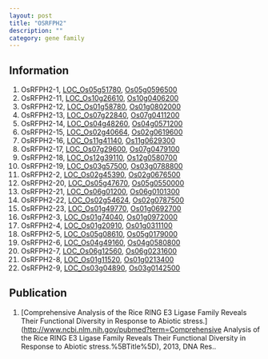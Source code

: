 ```yaml
---
layout: post
title: "OSRFPH2"
description: ""
category: gene family
---
```


## Information
1. OsRFPH2-1, [LOC_Os05g51780](http://rice.plantbiology.msu.edu/cgi-bin/ORF_infopage.cgi?orf=LOC_Os05g51780), [Os05g0596500](http://rapdb.dna.affrc.go.jp/viewer/gbrowse_details/irgsp1?name=Os05g0596500)
2. OsRFPH2-11, [LOC_Os10g26610](http://rice.plantbiology.msu.edu/cgi-bin/ORF_infopage.cgi?orf=LOC_Os10g26610), [Os10g0406200](http://rapdb.dna.affrc.go.jp/viewer/gbrowse_details/irgsp1?name=Os10g0406200)
3. OsRFPH2-12, [LOC_Os01g58780](http://rice.plantbiology.msu.edu/cgi-bin/ORF_infopage.cgi?orf=LOC_Os01g58780), [Os01g0802000](http://rapdb.dna.affrc.go.jp/viewer/gbrowse_details/irgsp1?name=Os01g0802000)
4. OsRFPH2-13, [LOC_Os07g22840](http://rice.plantbiology.msu.edu/cgi-bin/ORF_infopage.cgi?orf=LOC_Os07g22840), [Os07g0411200](http://rapdb.dna.affrc.go.jp/viewer/gbrowse_details/irgsp1?name=Os07g0411200)
5. OsRFPH2-14, [LOC_Os04g48260](http://rice.plantbiology.msu.edu/cgi-bin/ORF_infopage.cgi?orf=LOC_Os04g48260), [Os04g0571200](http://rapdb.dna.affrc.go.jp/viewer/gbrowse_details/irgsp1?name=Os04g0571200)
6. OsRFPH2-15, [LOC_Os02g40664](http://rice.plantbiology.msu.edu/cgi-bin/ORF_infopage.cgi?orf=LOC_Os02g40664), [Os02g0619600](http://rapdb.dna.affrc.go.jp/viewer/gbrowse_details/irgsp1?name=Os02g0619600)
7. OsRFPH2-16, [LOC_Os11g41140](http://rice.plantbiology.msu.edu/cgi-bin/ORF_infopage.cgi?orf=LOC_Os11g41140), [Os11g0629300](http://rapdb.dna.affrc.go.jp/viewer/gbrowse_details/irgsp1?name=Os11g0629300)
8. OsRFPH2-17, [LOC_Os07g29600](http://rice.plantbiology.msu.edu/cgi-bin/ORF_infopage.cgi?orf=LOC_Os07g29600), [Os07g0479100](http://rapdb.dna.affrc.go.jp/viewer/gbrowse_details/irgsp1?name=Os07g0479100)
9. OsRFPH2-18, [LOC_Os12g39110](http://rice.plantbiology.msu.edu/cgi-bin/ORF_infopage.cgi?orf=LOC_Os12g39110), [Os12g0580700](http://rapdb.dna.affrc.go.jp/viewer/gbrowse_details/irgsp1?name=Os12g0580700)
10. OsRFPH2-19, [LOC_Os03g57500](http://rice.plantbiology.msu.edu/cgi-bin/ORF_infopage.cgi?orf=LOC_Os03g57500), [Os03g0788800](http://rapdb.dna.affrc.go.jp/viewer/gbrowse_details/irgsp1?name=Os03g0788800)
11. OsRFPH2-2, [LOC_Os02g45390](http://rice.plantbiology.msu.edu/cgi-bin/ORF_infopage.cgi?orf=LOC_Os02g45390), [Os02g0676500](http://rapdb.dna.affrc.go.jp/viewer/gbrowse_details/irgsp1?name=Os02g0676500)
12. OsRFPH2-20, [LOC_Os05g47670](http://rice.plantbiology.msu.edu/cgi-bin/ORF_infopage.cgi?orf=LOC_Os05g47670), [Os05g0550000](http://rapdb.dna.affrc.go.jp/viewer/gbrowse_details/irgsp1?name=Os05g0550000)
13. OsRFPH2-21, [LOC_Os06g01200](http://rice.plantbiology.msu.edu/cgi-bin/ORF_infopage.cgi?orf=LOC_Os06g01200), [Os06g0101300](http://rapdb.dna.affrc.go.jp/viewer/gbrowse_details/irgsp1?name=Os06g0101300)
14. OsRFPH2-22, [LOC_Os02g54624](http://rice.plantbiology.msu.edu/cgi-bin/ORF_infopage.cgi?orf=LOC_Os02g54624), [Os02g0787500](http://rapdb.dna.affrc.go.jp/viewer/gbrowse_details/irgsp1?name=Os02g0787500)
15. OsRFPH2-23, [LOC_Os01g49770](http://rice.plantbiology.msu.edu/cgi-bin/ORF_infopage.cgi?orf=LOC_Os01g49770), [Os01g0692700](http://rapdb.dna.affrc.go.jp/viewer/gbrowse_details/irgsp1?name=Os01g0692700)
16. OsRFPH2-3, [LOC_Os01g74040](http://rice.plantbiology.msu.edu/cgi-bin/ORF_infopage.cgi?orf=LOC_Os01g74040), [Os01g0972000](http://rapdb.dna.affrc.go.jp/viewer/gbrowse_details/irgsp1?name=Os01g0972000)
17. OsRFPH2-4, [LOC_Os01g20910](http://rice.plantbiology.msu.edu/cgi-bin/ORF_infopage.cgi?orf=LOC_Os01g20910), [Os01g0311100](http://rapdb.dna.affrc.go.jp/viewer/gbrowse_details/irgsp1?name=Os01g0311100)
18. OsRFPH2-5, [LOC_Os05g08610](http://rice.plantbiology.msu.edu/cgi-bin/ORF_infopage.cgi?orf=LOC_Os05g08610), [Os05g0179000](http://rapdb.dna.affrc.go.jp/viewer/gbrowse_details/irgsp1?name=Os05g0179000)
19. OsRFPH2-6, [LOC_Os04g49160](http://rice.plantbiology.msu.edu/cgi-bin/ORF_infopage.cgi?orf=LOC_Os04g49160), [Os04g0580800](http://rapdb.dna.affrc.go.jp/viewer/gbrowse_details/irgsp1?name=Os04g0580800)
20. OsRFPH2-7, [LOC_Os06g12560](http://rice.plantbiology.msu.edu/cgi-bin/ORF_infopage.cgi?orf=LOC_Os06g12560), [Os06g0231600](http://rapdb.dna.affrc.go.jp/viewer/gbrowse_details/irgsp1?name=Os06g0231600)
21. OsRFPH2-8, [LOC_Os01g11520](http://rice.plantbiology.msu.edu/cgi-bin/ORF_infopage.cgi?orf=LOC_Os01g11520), [Os01g0213400](http://rapdb.dna.affrc.go.jp/viewer/gbrowse_details/irgsp1?name=Os01g0213400)
22. OsRFPH2-9, [LOC_Os03g04890](http://rice.plantbiology.msu.edu/cgi-bin/ORF_infopage.cgi?orf=LOC_Os03g04890), [Os03g0142500](http://rapdb.dna.affrc.go.jp/viewer/gbrowse_details/irgsp1?name=Os03g0142500)

## Publication
1. [Comprehensive Analysis of the Rice RING E3 Ligase Family Reveals Their Functional Diversity in Response to Abiotic stress.](http://www.ncbi.nlm.nih.gov/pubmed?term=Comprehensive Analysis of the Rice RING E3 Ligase Family Reveals Their Functional Diversity in Response to Abiotic stress.%5BTitle%5D), 2013, DNA Res..


